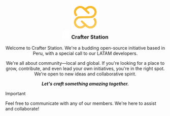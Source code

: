 <h3 align="center">
  <img src="https://raw.githubusercontent.com/Railly/crafter-station/main/public/logo.png" width="80" alt="Logo"/><br/>
  <img src="https://raw.githubusercontent.com/Railly/crafter-station/main/public/transparent.png" height="25" width="25"/>
  Crafter Station
</h3>

<p align="center">
  Welcome to Crafter Station. We're a budding open-source initiative based in Peru, with a special call to our LATAM developers.
</p>
  
<p align="center">
  We're all about community—local and global. If you're looking for a place to grow, contribute, and even lead your own initiatives, you're in the right spot. We're open to new ideas and collaborative spirit. 
</p>

<p align="center">
  <strong>
    <i>Let's craft something amazing together.</i>
  </strong>
</p>

> [!IMPORTANT]
> Feel free to communicate with any of our members. We're here to assist and collaborate!
